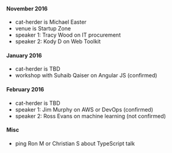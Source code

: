 
#### November 2016

* cat-herder is Michael Easter
* venue is Startup Zone
* speaker 1: Tracy Wood on IT procurement
* speaker 2: Kody D on Web Toolkit

#### January 2016

* cat-herder is TBD
* workshop with Suhaib Qaiser on Angular JS (confirmed)

#### February 2016

* cat-herder is TBD
* speaker 1: Jim Murphy on AWS or DevOps (confirmed) 
* speaker 2: Ross Evans on machine learning (not confirmed)

#### Misc

* ping Ron M or Christian S about TypeScript talk

